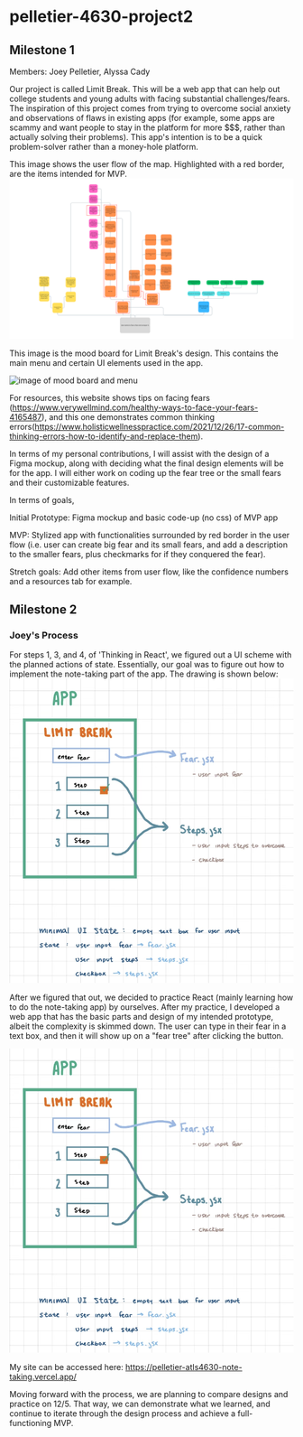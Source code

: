 # pelletier-4630-project2
 
## Milestone 1

Members: Joey Pelletier, Alyssa Cady

Our project is called Limit Break. This will be a web app that can help out college students and young adults with facing substantial challenges/fears. The inspiration of this project comes from trying to overcome social anxiety and observations of flaws in existing apps (for example, some apps are scammy and want people to stay in the platform for more $$$, rather than actually solving their problems). This app's intention is to be a quick problem-solver rather than a money-hole platform.

This image shows the user flow of the map. Highlighted with a red border, are the items intended for MVP.
![image of user flow](img/capstone-pelletier.png)

This image is the mood board for Limit Break's design. This contains the main menu and certain UI elements used in the app.

![image of mood board and menu](img/Screenshot%202024-11-20%20at%204.15.45 PM.png)

For resources, this website shows tips on facing fears (https://www.verywellmind.com/healthy-ways-to-face-your-fears-4165487), and this one demonstrates common thinking errors(https://www.holisticwellnesspractice.com/2021/12/26/17-common-thinking-errors-how-to-identify-and-replace-them).

In terms of my personal contributions, I will assist with the design of a Figma mockup, along with deciding what the final design elements will be for the app. I will either work on coding up the fear tree or the small fears and their customizable features.

In terms of goals,

Initial Prototype: Figma mockup and basic code-up (no css) of MVP app

MVP: Stylized app with functionalities surrounded by red border in the user flow (i.e. user can create big fear and its small fears, and add a description to the smaller fears, plus checkmarks for if they conquered the fear).

Stretch goals: Add other items from user flow, like the confidence numbers and a resources tab for example.

## Milestone 2

### Joey's Process

For steps 1, 3, and 4, of 'Thinking in React', we figured out a UI scheme with the planned actions of state. Essentially, our goal was to figure out how to implement the note-taking part of the app. The drawing is shown below:
![image of app UI in drawing](img/project2-ui.png)

After we figured that out, we decided to practice React (mainly learning how to do the note-taking app) by ourselves. After my practice, I developed a web app that has the basic parts and design of my intended prototype, albeit the complexity is skimmed down. The user can type in their fear in a text box, and then it will show up on a "fear tree" after clicking the button.

![image of Joey's prototype app](img/project2-ui.png)

My site can be accessed here: https://pelletier-atls4630-note-taking.vercel.app/

Moving forward with the process, we are planning to compare designs and practice on 12/5. That way, we can demonstrate what we learned, and continue to iterate through the design process and achieve a full-functioning MVP.

